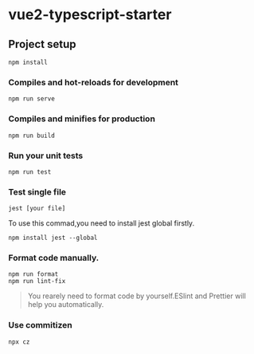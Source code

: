 # vue2-typescript-starter

## Project setup

```
npm install
```

### Compiles and hot-reloads for development

```
npm run serve
```

### Compiles and minifies for production

```
npm run build
```

### Run your unit tests

```
npm run test
```

### Test single file

```
jest [your file]
```

To use this commad,you need to install jest global firstly.

```
npm install jest --global
```

### Format code manually.

```
npm run format
npm run lint-fix
```

> You rearely need to format code by yourself.ESlint and Prettier will help you automatically.

### Use commitizen

```
npx cz
```
